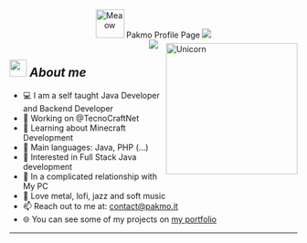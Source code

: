 
  <div align="center">

  <img src="https://i.imgur.com/veZrcC7.gif" alt="Meaow" width="50" /> 
  Pakmo Profile Page
  <img src="https://komarev.com/ghpvc/?username=Pakmo&color=ff69b4">
<br>
<img src="https://readme-typing-svg.herokuapp.com?font=Helvetica+Neue&pause=1000&width=435&lines=I'm+Java+Developer;I'm+Bot+Developer;I'm+Backend+Developer" style="margin-bottom: -10px">
  </div>

<img align="right" width=230px alt="Unicorn" src="https://c.tenor.com/GN73MKBawZYAAAAi/busy-cute.gif" />

## <img src="https://media.giphy.com/media/ObNTw8Uzwy6KQ/giphy.gif" width="30px">&nbsp;***About me***

- 💻 I am a self taught Java Developer 
   and Backend Developer
- 🔭 Working on @TecnoCraftNet
- 🌱 Learning about Minecraft Development
- 🌟 Main languages: Java, PHP (...)
- 🚩 Interested in Full Stack Java development
- 💖 In a complicated relationship with My PC
- 🎵 Love metal, lofi, jazz and soft music
- 📫 Reach out to me at: contact@pakmo.it
- 🌐 You can see some of my projects on <a href="https://pakmo.it">my portfolio</a>

<hr>
